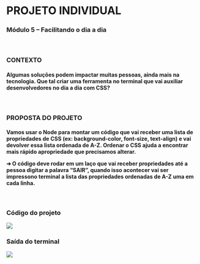 <h1>PROJETO INDIVIDUAL</h1>

<h3>Módulo 5 – Facilitando o dia a dia<h3>

<br>

<p>CONTEXTO</p>
<p><h4>Algumas soluções podem impactar muitas pessoas, ainda mais na
tecnologia. Que tal criar uma ferramenta no terminal que vai auxiliar
desenvolvedores no dia a dia com CSS?<h4></p>

<br>

<p><h3>PROPOSTA DO PROJETO</h3></p>
<p><h4>   Vamos usar o Node para montar um código que vai receber uma lista de propriedades de CSS (ex: background-color, font-size, text-align) e vai devolver essa lista ordenada de A-Z. Ordenar o CSS ajuda a encontrar mais rápido apropriedade que precisamos alterar.</p>

<p>   ➔ O código deve rodar em um laço que vai receber propriedades até a pessoa digitar a palavra “SAIR”, quando isso acontecer vai ser impressono terminal a lista das propriedades ordenadas de A-Z uma em cada linha.</h4></p>

<br>

<p><h3>Código do projeto</h3></p>
<img src='https://user-images.githubusercontent.com/113394226/216457136-3264b48a-9e0c-4944-8979-dad9fd6de104.png'>

<br>

<p><h3>Saída do terminal</h3></p>
<img src='https://user-images.githubusercontent.com/113394226/216457199-3def3b45-a679-44b7-8c2b-2fa23019b704.png'>
